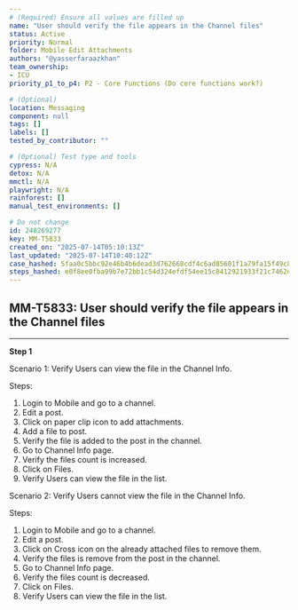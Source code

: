 ```yaml
---
# (Required) Ensure all values are filled up
name: "User should verify the file appears in the Channel files"
status: Active
priority: Normal
folder: Mobile Edit Attachments
authors: "@yasserfaraazkhan"
team_ownership:
- ICU
priority_p1_to_p4: P2 - Core Functions (Do core functions work?)

# (Optional)
location: Messaging
component: null
tags: []
labels: []
tested_by_contributor: ""

# (Optional) Test type and tools
cypress: N/A
detox: N/A
mmctl: N/A
playwright: N/A
rainforest: []
manual_test_environments: []

# Do not change
id: 248269277
key: MM-T5833
created_on: "2025-07-14T05:10:13Z"
last_updated: "2025-07-14T10:40:12Z"
case_hashed: 5faa0c5bbc92e46b4b6dead3d762668cdf4c6ad85601f1a79fa15f49c8d97c34315f6c4429d5f2422354ef3da5858bfd
steps_hashed: e0f8ee0fba99b7e72bb1c54d324efdf54ee15c8412921933f21c7462d76b80c3accb38b6045c169e0509201a96cbcba0
---
```


<!-- (Auto-generated) Based on frontmatter's "key" and "name" -->

## MM-T5833: User should verify the file appears in the Channel files

---

**Step 1**

Scenario 1: Verify Users can view the file in the Channel Info.

Steps:

1. Login to Mobile and go to a channel.
2. Edit a post.
3. Click on paper clip icon to add attachments.
4. Add a file to post.
5. Verify the file is added to the post in the channel.
6. Go to Channel Info page.
7. Verify the files count is increased.
8. Click on Files.
9. Verify Users can view the file in the list.

Scenario 2: Verify Users cannot view the file in the Channel Info.

Steps:

1. Login to Mobile and go to a channel.
2. Edit a post.
3. Click on Cross icon on the already attached files to remove them.
4. Verify the files is remove from the post in the channel.
5. Go to Channel Info page.
6. Verify the files count is decreased.
7. Click on Files.
8. Verify Users can view the file in the list.
